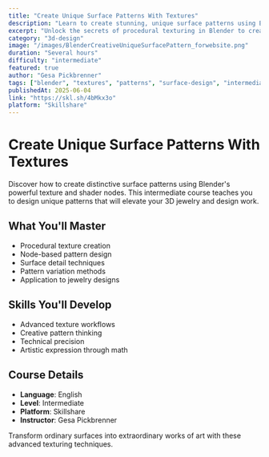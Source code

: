 ```yaml
---
title: "Create Unique Surface Patterns With Textures"
description: "Learn to create stunning, unique surface patterns using Blender's texture system. Perfect for adding distinctive details to your 3D jewelry designs."
excerpt: "Unlock the secrets of procedural texturing in Blender to create one-of-a-kind surface patterns that will make your designs stand out."
category: "3d-design"
image: "/images/BlenderCreativeUniqueSurfacePattern_forwebsite.png"
duration: "Several hours"
difficulty: "intermediate"
featured: true
author: "Gesa Pickbrenner"
tags: ["blender", "textures", "patterns", "surface-design", "intermediate"]
publishedAt: 2025-06-04
link: "https://skl.sh/4bMkx3o"
platform: "Skillshare"
---
```


# Create Unique Surface Patterns With Textures

Discover how to create distinctive surface patterns using Blender's powerful texture and shader nodes. This intermediate course teaches you to design unique patterns that will elevate your 3D jewelry and design work.

## What You'll Master

- Procedural texture creation
- Node-based pattern design
- Surface detail techniques
- Pattern variation methods
- Application to jewelry designs

## Skills You'll Develop

- Advanced texture workflows
- Creative pattern thinking
- Technical precision
- Artistic expression through math

## Course Details

- **Language**: English
- **Level**: Intermediate
- **Platform**: Skillshare
- **Instructor**: Gesa Pickbrenner

Transform ordinary surfaces into extraordinary works of art with these advanced texturing techniques.
